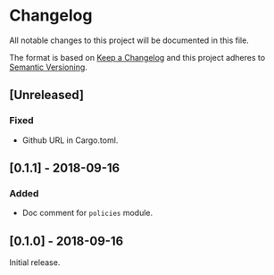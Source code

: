 # Changelog

All notable changes to this project will be documented in this file.

The format is based on [Keep a Changelog] and this project adheres to
[Semantic Versioning].

[Keep a Changelog]: http://keepachangelog.com/en/1.0.0/
[Semantic Versioning]: http://semver.org/spec/v2.0.0.html

## [Unreleased]

### Fixed
- Github URL in Cargo.toml.

## [0.1.1] - 2018-09-16

### Added
- Doc comment for `policies` module.

## [0.1.0] - 2018-09-16

Initial release.

